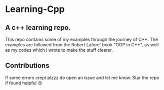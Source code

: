 # Learning-Cpp

## A c++ learning repo.

This repo contains some of my examples through the journey of C++.
The examples are followed from the Robert Lafore' book "OOP in C++", as well as my codes which i wrote to make the stuff clearer.

## Contributions

If some errors crept plzzz do open an issue and let me know. 
Star the repo if found helpful 😉️
